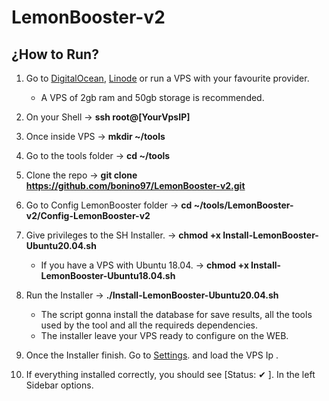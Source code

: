 # LemonBooster-v2

## ¿How to Run?

1. Go to [DigitalOcean](https://m.do.co/c/b11f008f8927), [Linode](https://www.linode.com/?r=30f11dc4791aafe40fad71f0de8f0682f88fc7af) or run a VPS with your favourite provider.
    - A VPS of 2gb ram and 50gb storage is recommended.

2. On your Shell → **ssh root@[YourVpsIP]**

3. Once inside VPS → **mkdir ~/tools**

4. Go to the tools folder → **cd ~/tools**

5. Clone the repo → **git clone https://github.com/bonino97/LemonBooster-v2.git**

6. Go to Config LemonBooster folder → **cd ~/tools/LemonBooster-v2/Config-LemonBooster-v2**

7. Give privileges to the SH Installer. → **chmod +x Install-LemonBooster-Ubuntu20.04.sh**
    - If you have a VPS with Ubuntu 18.04. → **chmod +x Install-LemonBooster-Ubuntu18.04.sh**

8. Run the Installer → **./Install-LemonBooster-Ubuntu20.04.sh**
    - The script gonna install the database for save results, all the tools used by the tool and all the requireds dependencies.
    - The installer leave your VPS ready to configure on the WEB.

9. Once the Installer finish. Go to [Settings](http://beta.lemonbooster.com/settings). and load the VPS Ip .

10. If everything installed correctly, you should see [Status: ✔ ]. In the left Sidebar options.
